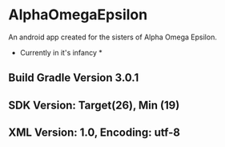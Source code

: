 # AlphaOmegaEpsilon

An android app created for the sisters of Alpha Omega Epsilon.
* Currently in it's infancy *

## Build Gradle Version 3.0.1
## SDK Version: Target(26), Min (19)
## XML Version: 1.0, Encoding: utf-8 
